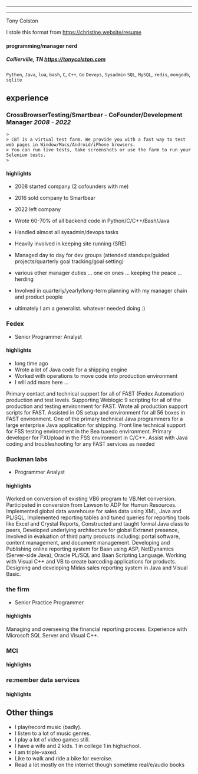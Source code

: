 
---

---

Tony Colston

I stole this format from https://christine.website/resume

#### programming/manager nerd

##### Collierville, TN https://tonycolston.com
`Python`, `Java`, `lua`, `bash`, `C`, `C++`, `Go`
`Devops`, `Sysadmin`
`SQL`, `MySQL`, `redis`, `mongodb`, `sqlite`

## experience

### CrossBrowserTesting/Smartbear - CoFounder/Development Manager *2008 - 2022*

```
>
> CBT is a virtual test farm. We provide you with a fast way to test web pages in Window/Macs/Android/iPhone browsers.
> You can run live tests, take screenshots or use the farm to run your Selenium tests.
>
```

#### highlights
- 2008 started company (2 cofounders with me)
- 2016 sold company to Smartbear
- 2022 left company

- Wrote 60-70% of all backend code in Python/C/C++/Bash/Java
- Handled almost all sysadmin/devops tasks 
- Heavily involved in keeping site running (SRE)
- Managed day to day for dev groups (attended standups/guided projects/quarterly goal tracking/goal setting)
- various other manager duties ... one on ones ... keeping the peace ... herding
- Involved in quarterly/yearly/long-term planning with my manager chain and product people
- ultimately I am a generalist. whatever needed doing :)

### Fedex
- Senior Programmer Analyst

#### highlights
- long time ago 
- Wrote a lot of Java code for a shipping engine
- Worked with operations to move code into production environment
- I will add more here ...

Primary contact and technical support for all of FAST (Fedex Automation) production and test levels. Supporting Weblogic 9 scripting for all of the production and testing environment for FAST. Wrote all production support scripts for FAST. Assisted in OS setup and environment for all 56 boxes in FAST environment. One of the primary technical Java programmers for a large enterprise Java application for shipping.
Front line technical support for FSS testing environment in the Bea tuxedo environment.
Primary developer for FXUpload in the FSS environment in C/C++.
Assist with Java coding and troubleshooting for any FAST services as needed


### Buckman labs
- Programmer Analyst

#### highlights

Worked on conversion of existing VB6 program to VB.Net conversion. Participated in conversion from Lawson to ADP for Human Resources. Implemented global data warehouse for sales data using XML, Java and PL/SQL, Implemented reporting tables and tuned queries for reporting tools like Excel and Crystal Reports, Constructed and taught formal Java class to peers, Developed underlying architecture for global Extranet presence, Involved in evaluation of third party products including: portal software, content management, and document management. Developing and Publishing online reporting system for Baan using ASP, NetDynamics (Server-side Java), Oracle PL/SQL and Baan Scripting Language. Working with Visual C++ and VB to create barcoding applications for products. Designing and developing Midas sales reporting system in Java and Visual Basic. 


### the firm
- Senior Practice Programmer

#### highlights
Managing and overseeing the financial reporting process. Experience with Microsoft SQL Server and Visual C++.

### MCI
#### highlights

### re:member data services
#### highlights



## Other things
- I play/record music (badly).
- I listen to a lot of music genres.
- I play a lot of video games still.
- I have a wife and 2 kids. 1 in college 1 in highschool.
- I am triple-vaxed.
- Like to walk and ride a bike for exercise.
- Read a lot mostly on the internet though sometime real/e/audio books
